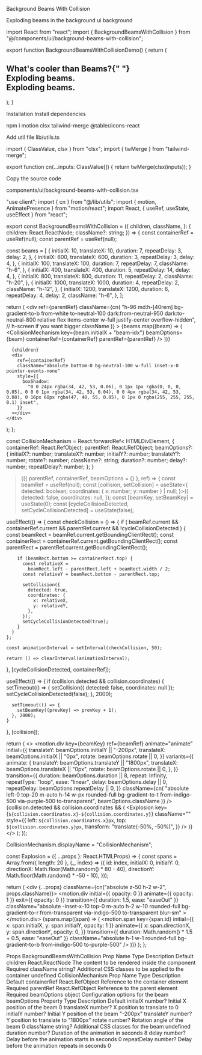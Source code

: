 Background Beams With Collision

Exploding beams in the background
ui
background

import React from "react";
import { BackgroundBeamsWithCollision } from "@/components/ui/background-beams-with-collision";
 
export function BackgroundBeamsWithCollisionDemo() {
  return (
    <BackgroundBeamsWithCollision>
      <h2 className="text-2xl relative z-20 md:text-4xl lg:text-7xl font-bold text-center text-black dark:text-white font-sans tracking-tight">
        What&apos;s cooler than Beams?{" "}
        <div className="relative mx-auto inline-block w-max [filter:drop-shadow(0px_1px_3px_rgba(27,_37,_80,_0.14))]">
          <div className="absolute left-0 top-[1px] bg-clip-text bg-no-repeat text-transparent bg-gradient-to-r py-4 from-purple-500 via-violet-500 to-pink-500 [text-shadow:0_0_rgba(0,0,0,0.1)]">
            <span className="">Exploding beams.</span>
          </div>
          <div className="relative bg-clip-text text-transparent bg-no-repeat bg-gradient-to-r from-purple-500 via-violet-500 to-pink-500 py-4">
            <span className="">Exploding beams.</span>
          </div>
        </div>
      </h2>
    </BackgroundBeamsWithCollision>
  );
}

Installation
Install dependencies

npm i motion clsx tailwind-merge @tabler/icons-react

Add util file
lib/utils.ts

import { ClassValue, clsx } from "clsx";
import { twMerge } from "tailwind-merge";
 
export function cn(...inputs: ClassValue[]) {
  return twMerge(clsx(inputs));
}

Copy the source code

components/ui/background-beams-with-collision.tsx

"use client";
import { cn } from "@/lib/utils";
import { motion, AnimatePresence } from "motion/react";
import React, { useRef, useState, useEffect } from "react";
 
export const BackgroundBeamsWithCollision = ({
  children,
  className,
}: {
  children: React.ReactNode;
  className?: string;
}) => {
  const containerRef = useRef<HTMLDivElement>(null);
  const parentRef = useRef<HTMLDivElement>(null);
 
  const beams = [
    {
      initialX: 10,
      translateX: 10,
      duration: 7,
      repeatDelay: 3,
      delay: 2,
    },
    {
      initialX: 600,
      translateX: 600,
      duration: 3,
      repeatDelay: 3,
      delay: 4,
    },
    {
      initialX: 100,
      translateX: 100,
      duration: 7,
      repeatDelay: 7,
      className: "h-6",
    },
    {
      initialX: 400,
      translateX: 400,
      duration: 5,
      repeatDelay: 14,
      delay: 4,
    },
    {
      initialX: 800,
      translateX: 800,
      duration: 11,
      repeatDelay: 2,
      className: "h-20",
    },
    {
      initialX: 1000,
      translateX: 1000,
      duration: 4,
      repeatDelay: 2,
      className: "h-12",
    },
    {
      initialX: 1200,
      translateX: 1200,
      duration: 6,
      repeatDelay: 4,
      delay: 2,
      className: "h-6",
    },
  ];
 
  return (
    <div
      ref={parentRef}
      className={cn(
        "h-96 md:h-[40rem] bg-gradient-to-b from-white to-neutral-100 dark:from-neutral-950 dark:to-neutral-800 relative flex items-center w-full justify-center overflow-hidden",
        // h-screen if you want bigger
        className
      )}
    >
      {beams.map((beam) => (
        <CollisionMechanism
          key={beam.initialX + "beam-idx"}
          beamOptions={beam}
          containerRef={containerRef}
          parentRef={parentRef}
        />
      ))}
 
      {children}
      <div
        ref={containerRef}
        className="absolute bottom-0 bg-neutral-100 w-full inset-x-0 pointer-events-none"
        style={{
          boxShadow:
            "0 0 24px rgba(34, 42, 53, 0.06), 0 1px 1px rgba(0, 0, 0, 0.05), 0 0 0 1px rgba(34, 42, 53, 0.04), 0 0 4px rgba(34, 42, 53, 0.08), 0 16px 68px rgba(47, 48, 55, 0.05), 0 1px 0 rgba(255, 255, 255, 0.1) inset",
        }}
      ></div>
    </div>
  );
};
 
const CollisionMechanism = React.forwardRef<
  HTMLDivElement,
  {
    containerRef: React.RefObject<HTMLDivElement>;
    parentRef: React.RefObject<HTMLDivElement>;
    beamOptions?: {
      initialX?: number;
      translateX?: number;
      initialY?: number;
      translateY?: number;
      rotate?: number;
      className?: string;
      duration?: number;
      delay?: number;
      repeatDelay?: number;
    };
  }
>(({ parentRef, containerRef, beamOptions = {} }, ref) => {
  const beamRef = useRef<HTMLDivElement>(null);
  const [collision, setCollision] = useState<{
    detected: boolean;
    coordinates: { x: number; y: number } | null;
  }>({
    detected: false,
    coordinates: null,
  });
  const [beamKey, setBeamKey] = useState(0);
  const [cycleCollisionDetected, setCycleCollisionDetected] = useState(false);
 
  useEffect(() => {
    const checkCollision = () => {
      if (
        beamRef.current &&
        containerRef.current &&
        parentRef.current &&
        !cycleCollisionDetected
      ) {
        const beamRect = beamRef.current.getBoundingClientRect();
        const containerRect = containerRef.current.getBoundingClientRect();
        const parentRect = parentRef.current.getBoundingClientRect();
 
        if (beamRect.bottom >= containerRect.top) {
          const relativeX =
            beamRect.left - parentRect.left + beamRect.width / 2;
          const relativeY = beamRect.bottom - parentRect.top;
 
          setCollision({
            detected: true,
            coordinates: {
              x: relativeX,
              y: relativeY,
            },
          });
          setCycleCollisionDetected(true);
        }
      }
    };
 
    const animationInterval = setInterval(checkCollision, 50);
 
    return () => clearInterval(animationInterval);
  }, [cycleCollisionDetected, containerRef]);
 
  useEffect(() => {
    if (collision.detected && collision.coordinates) {
      setTimeout(() => {
        setCollision({ detected: false, coordinates: null });
        setCycleCollisionDetected(false);
      }, 2000);
 
      setTimeout(() => {
        setBeamKey((prevKey) => prevKey + 1);
      }, 2000);
    }
  }, [collision]);
 
  return (
    <>
      <motion.div
        key={beamKey}
        ref={beamRef}
        animate="animate"
        initial={{
          translateY: beamOptions.initialY || "-200px",
          translateX: beamOptions.initialX || "0px",
          rotate: beamOptions.rotate || 0,
        }}
        variants={{
          animate: {
            translateY: beamOptions.translateY || "1800px",
            translateX: beamOptions.translateX || "0px",
            rotate: beamOptions.rotate || 0,
          },
        }}
        transition={{
          duration: beamOptions.duration || 8,
          repeat: Infinity,
          repeatType: "loop",
          ease: "linear",
          delay: beamOptions.delay || 0,
          repeatDelay: beamOptions.repeatDelay || 0,
        }}
        className={cn(
          "absolute left-0 top-20 m-auto h-14 w-px rounded-full bg-gradient-to-t from-indigo-500 via-purple-500 to-transparent",
          beamOptions.className
        )}
      />
      <AnimatePresence>
        {collision.detected && collision.coordinates && (
          <Explosion
            key={`${collision.coordinates.x}-${collision.coordinates.y}`}
            className=""
            style={{
              left: `${collision.coordinates.x}px`,
              top: `${collision.coordinates.y}px`,
              transform: "translate(-50%, -50%)",
            }}
          />
        )}
      </AnimatePresence>
    </>
  );
});
 
CollisionMechanism.displayName = "CollisionMechanism";
 
const Explosion = ({ ...props }: React.HTMLProps<HTMLDivElement>) => {
  const spans = Array.from({ length: 20 }, (_, index) => ({
    id: index,
    initialX: 0,
    initialY: 0,
    directionX: Math.floor(Math.random() * 80 - 40),
    directionY: Math.floor(Math.random() * -50 - 10),
  }));
 
  return (
    <div {...props} className={cn("absolute z-50 h-2 w-2", props.className)}>
      <motion.div
        initial={{ opacity: 0 }}
        animate={{ opacity: 1 }}
        exit={{ opacity: 0 }}
        transition={{ duration: 1.5, ease: "easeOut" }}
        className="absolute -inset-x-10 top-0 m-auto h-2 w-10 rounded-full bg-gradient-to-r from-transparent via-indigo-500 to-transparent blur-sm"
      ></motion.div>
      {spans.map((span) => (
        <motion.span
          key={span.id}
          initial={{ x: span.initialX, y: span.initialY, opacity: 1 }}
          animate={{
            x: span.directionX,
            y: span.directionY,
            opacity: 0,
          }}
          transition={{ duration: Math.random() * 1.5 + 0.5, ease: "easeOut" }}
          className="absolute h-1 w-1 rounded-full bg-gradient-to-b from-indigo-500 to-purple-500"
        />
      ))}
    </div>
  );
};

Props
BackgroundBeamsWithCollision
Prop Name	Type	Description	Default
children	React.ReactNode	The content to be rendered inside the component	Required
className	string?	Additional CSS classes to be applied to the container	undefined
CollisionMechanism
Prop Name	Type	Description	Default
containerRef	React.RefObject<HTMLDivElement>	Reference to the container element	Required
parentRef	React.RefObject<HTMLDivElement>	Reference to the parent element	Required
beamOptions	object	Configuration options for the beam	
beamOptions
Property	Type	Description	Default
initialX	number?	Initial X position of the beam	0
translateX	number?	X position to translate to	0
initialY	number?	Initial Y position of the beam	"-200px"
translateY	number?	Y position to translate to	"1800px"
rotate	number?	Rotation angle of the beam	0
className	string?	Additional CSS classes for the beam	undefined
duration	number?	Duration of the animation in seconds	8
delay	number?	Delay before the animation starts in seconds	0
repeatDelay	number?	Delay before the animation repeats in seconds	0